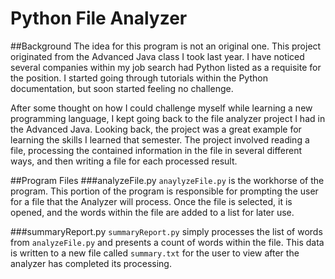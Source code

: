 # Python File Analyzer

##Background
The idea for this program is not an original one.  This project originated from the Advanced Java class I took last year.
I have noticed several companies within my job search had Python listed as a requisite for the position. I started going
through tutorials within the Python documentation, but soon started feeling no challenge.

After some thought on how I could challenge myself while learning a new programming language, I kept going back to the 
file analyzer project I had in the Advanced Java.  Looking back, the project was a great example for learning the skills 
I learned that semester. The project involved reading a file, processing the contained information in the file in several
different ways, and then writing a file for each processed result.

##Program Files
###analyzeFile.py
`anaylyzeFile.py` is the workhorse of the program.  This portion of the program is responsible for prompting the user
 for a file that the Analyzer will process.  Once the file is selected, it is opened, and the words within the file are
 added to a list for later use.

###summaryReport.py
`summaryReport.py` simply processes the list of words from `analyzeFile.py` and presents a count of words within the 
file.  This data is written to a new file called `summary.txt` for the user to view after the analyzer has completed its
processing.